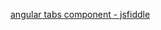 [angular tabs component - jsfiddle](https://jsfiddle.net/add9hwwe/embedded/html,js,css,result/dark/)
